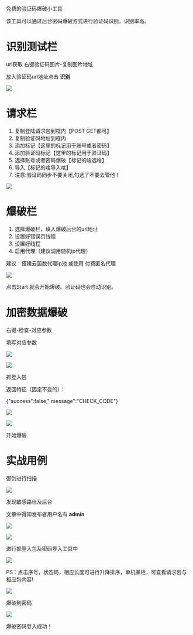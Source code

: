 免费的验证码爆破小工具

该工具可以通过后台密码爆破方式进行验证码识别，识别率高。

# 识别测试栏

url获取 右键验证码图片-复制图片地址

放入验证码url地址点击 **识别**

![](/publicDocsPics/Blasting-tools1.png)

# 请求栏

1. 复制登陆请求包到框内【POST GET都可】
2. 复制验证码地址到框内
3. 添加标记【这里的标记用于账号或者密码】
4. 添加验证码标记【这里的标记用于验证码】
5. 选择账号或者密码爆破【标记的啥选啥】
6. 导入【标记的啥导入啥】
7. 注意:验证码同步不要关闭,勾选了不要去管他！

![](/publicDocsPics/Blasting-tools2.png)

# 爆破栏

1. 选择爆破栏，填入爆破后台的url地址
2. 设置好错误页线程
3. 设置好线程
4. 启用代理（建议调用随机ip代理）

建议：搭建云函数代理ip池 或使用 付费匿名代理

![](/publicDocsPics/Blasting-tools3.png)

点击Start 就会开始爆破。验证码也会自动识别。

# 加密数据爆破

右键-检查-对应参数

填写对应参数

![](/publicDocsPics/Blasting-tools4.png)

![](/publicDocsPics/Blasting-tools5.png)

抓登入包

返回特征（固定不变的）：

{&quot;success&quot;:false,&quot; message&quot;:&quot;CHECK\_CODE&quot;}

![](/publicDocsPics/Blasting-tools6.png)

![](/publicDocsPics/Blasting-tools7.png)

开始爆破

# 实战用例

御剑进行扫描

![](/publicDocsPics/Blasting-tools8.png)

发现敏感路径及后台

文章中得知发布者用户名有 **admin**

![](/publicDocsPics/Blasting-tools9.png)

![](/publicDocsPics/Blasting-tools10.png)

进行抓登入包及密码导入工具中

![](/publicDocsPics/Blasting-tools11.png)

PS：点击序号，状态码，相应长度可进行升降排序，单机某栏，可查看请求包与相应包内容!

![](/publicDocsPics/Blasting-tools12.png)

爆破到密码

![](/publicDocsPics/Blasting-tools13.png)

爆破密码登入成功！